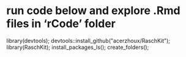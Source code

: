 # run code below and explore .Rmd files in ‘rCode’ folder
library(devtools);
devtools::install_github("acerzhoux/RaschKit");
library(RaschKit);
install_packages_ls();
create_folders();
